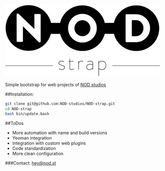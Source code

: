 ![NODstrap](/img/logo.strap.png?raw=true "NODstrap")

Simple bootstrap for web projects of [NOD studios](http://nod.st)

##Installation:
```bash
git clone git@github.com:NOD-studios/NOD-strap.git
cd NOD-strap
bash bin/update.bash
```

##ToDos
- More automation with name and build versions
- Yeoman integration
- Integration with custom web plugins
- Code standardization
- More clean configuration

###Contact:
[hey@nod.st](mailto:hey@nod.st)

